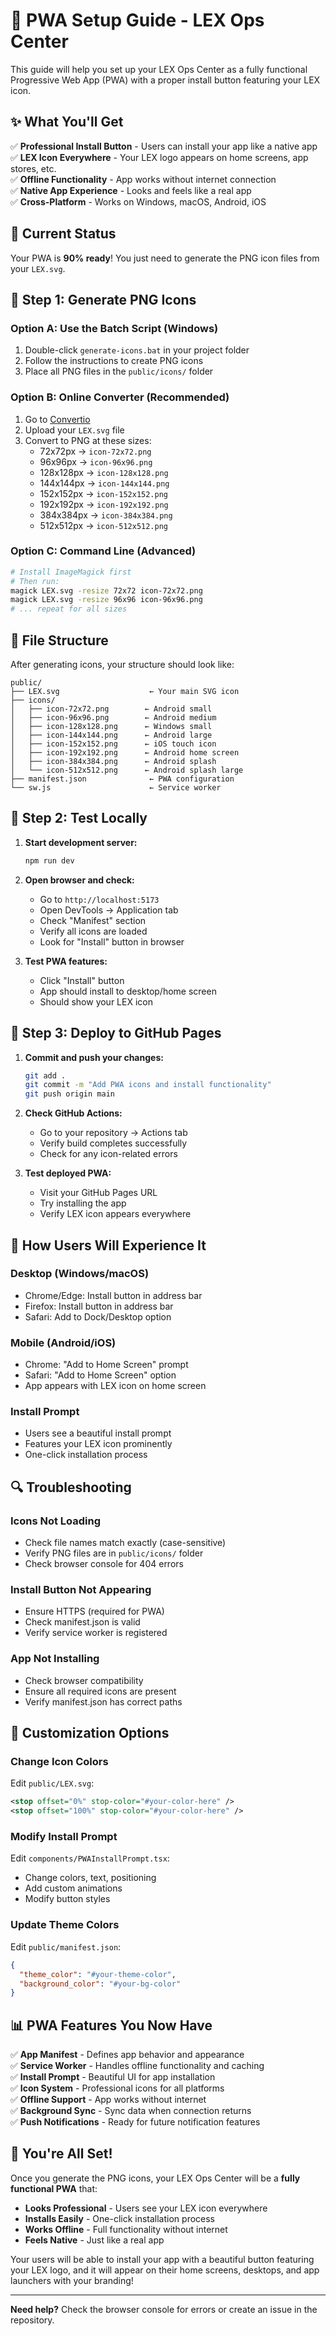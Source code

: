 # 🚀 PWA Setup Guide - LEX Ops Center

This guide will help you set up your LEX Ops Center as a fully functional Progressive Web App (PWA) with a proper install button featuring your LEX icon.

## ✨ **What You'll Get**

✅ **Professional Install Button** - Users can install your app like a native app  
✅ **LEX Icon Everywhere** - Your LEX logo appears on home screens, app stores, etc.  
✅ **Offline Functionality** - App works without internet connection  
✅ **Native App Experience** - Looks and feels like a real app  
✅ **Cross-Platform** - Works on Windows, macOS, Android, iOS  

## 🎯 **Current Status**

Your PWA is **90% ready**! You just need to generate the PNG icon files from your `LEX.svg`.

## 🔧 **Step 1: Generate PNG Icons**

### **Option A: Use the Batch Script (Windows)**
1. Double-click `generate-icons.bat` in your project folder
2. Follow the instructions to create PNG icons
3. Place all PNG files in the `public/icons/` folder

### **Option B: Online Converter (Recommended)**
1. Go to [Convertio](https://convertio.co/svg-png/)
2. Upload your `LEX.svg` file
3. Convert to PNG at these sizes:
   - 72x72px → `icon-72x72.png`
   - 96x96px → `icon-96x96.png`
   - 128x128px → `icon-128x128.png`
   - 144x144px → `icon-144x144.png`
   - 152x152px → `icon-152x152.png`
   - 192x192px → `icon-192x192.png`
   - 384x384px → `icon-384x384.png`
   - 512x512px → `icon-512x512.png`

### **Option C: Command Line (Advanced)**
```bash
# Install ImageMagick first
# Then run:
magick LEX.svg -resize 72x72 icon-72x72.png
magick LEX.svg -resize 96x96 icon-96x96.png
# ... repeat for all sizes
```

## 📁 **File Structure**

After generating icons, your structure should look like:
```
public/
├── LEX.svg                    ← Your main SVG icon
├── icons/
│   ├── icon-72x72.png        ← Android small
│   ├── icon-96x96.png        ← Android medium
│   ├── icon-128x128.png      ← Windows small
│   ├── icon-144x144.png      ← Android large
│   ├── icon-152x152.png      ← iOS touch icon
│   ├── icon-192x192.png      ← Android home screen
│   ├── icon-384x384.png      ← Android splash
│   └── icon-512x512.png      ← Android splash large
├── manifest.json              ← PWA configuration
└── sw.js                      ← Service worker
```

## 🧪 **Step 2: Test Locally**

1. **Start development server:**
   ```bash
   npm run dev
   ```

2. **Open browser and check:**
   - Go to `http://localhost:5173`
   - Open DevTools → Application tab
   - Check "Manifest" section
   - Verify all icons are loaded
   - Look for "Install" button in browser

3. **Test PWA features:**
   - Click "Install" button
   - App should install to desktop/home screen
   - Should show your LEX icon

## 🚀 **Step 3: Deploy to GitHub Pages**

1. **Commit and push your changes:**
   ```bash
   git add .
   git commit -m "Add PWA icons and install functionality"
   git push origin main
   ```

2. **Check GitHub Actions:**
   - Go to your repository → Actions tab
   - Verify build completes successfully
   - Check for any icon-related errors

3. **Test deployed PWA:**
   - Visit your GitHub Pages URL
   - Try installing the app
   - Verify LEX icon appears everywhere

## 📱 **How Users Will Experience It**

### **Desktop (Windows/macOS)**
- Chrome/Edge: Install button in address bar
- Firefox: Install button in address bar
- Safari: Add to Dock/Desktop option

### **Mobile (Android/iOS)**
- Chrome: "Add to Home Screen" prompt
- Safari: "Add to Home Screen" option
- App appears with LEX icon on home screen

### **Install Prompt**
- Users see a beautiful install prompt
- Features your LEX icon prominently
- One-click installation process

## 🔍 **Troubleshooting**

### **Icons Not Loading**
- Check file names match exactly (case-sensitive)
- Verify PNG files are in `public/icons/` folder
- Check browser console for 404 errors

### **Install Button Not Appearing**
- Ensure HTTPS (required for PWA)
- Check manifest.json is valid
- Verify service worker is registered

### **App Not Installing**
- Check browser compatibility
- Ensure all required icons are present
- Verify manifest.json has correct paths

## 🎨 **Customization Options**

### **Change Icon Colors**
Edit `public/LEX.svg`:
```svg
<stop offset="0%" stop-color="#your-color-here" />
<stop offset="100%" stop-color="#your-color-here" />
```

### **Modify Install Prompt**
Edit `components/PWAInstallPrompt.tsx`:
- Change colors, text, positioning
- Add custom animations
- Modify button styles

### **Update Theme Colors**
Edit `public/manifest.json`:
```json
{
  "theme_color": "#your-theme-color",
  "background_color": "#your-bg-color"
}
```

## 📊 **PWA Features You Now Have**

✅ **App Manifest** - Defines app behavior and appearance  
✅ **Service Worker** - Handles offline functionality and caching  
✅ **Install Prompt** - Beautiful UI for app installation  
✅ **Icon System** - Professional icons for all platforms  
✅ **Offline Support** - App works without internet  
✅ **Background Sync** - Sync data when connection returns  
✅ **Push Notifications** - Ready for future notification features  

## 🎉 **You're All Set!**

Once you generate the PNG icons, your LEX Ops Center will be a **fully functional PWA** that:

- **Looks Professional** - Users see your LEX icon everywhere
- **Installs Easily** - One-click installation process
- **Works Offline** - Full functionality without internet
- **Feels Native** - Just like a real app

Your users will be able to install your app with a beautiful button featuring your LEX logo, and it will appear on their home screens, desktops, and app launchers with your branding!

---

**Need help?** Check the browser console for errors or create an issue in the repository.
